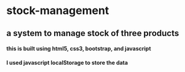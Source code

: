 # stock-management

## a system to manage stock of three products
#### this is built using html5, css3, bootstrap, and javascript
#### I used javascript localStorage to store the data
